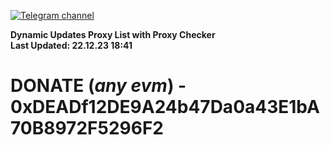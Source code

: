 [![Telegram channel](https://img.shields.io/endpoint?url=https://runkit.io/damiankrawczyk/telegram-badge/branches/master?url=https://t.me/n4z4v0d)](https://t.me/n4z4v0d) 

**Dynamic Updates Proxy List with Proxy Checker**  
**Last Updated: 22.12.23 18:41**

# DONATE (_any evm_) - 0xDEADf12DE9A24b47Da0a43E1bA70B8972F5296F2
